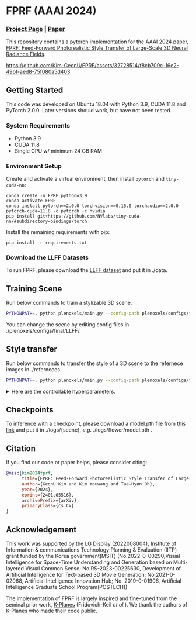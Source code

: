 # FPRF (AAAI 2024)
### [Project Page](https://kim-geonu.github.io/FPRF/) | [Paper](https://kim-geonu.github.io/FPRF/static/pdf/FPRF.pdf)
This repository contains a pytorch implementation for the AAAI 2024 paper, [FPRF: Feed-Forward Photorealistic Style Transfer of Large-Scale 3D Neural Radiance Fields](https://arxiv.org/abs/2401.05516).



https://github.com/Kim-GeonU/FPRF/assets/32728514/f8cb709c-16e2-49bf-aed8-75f080a5d403





## Getting Started
This code was developed on Ubuntu 18.04 with Python 3.9, CUDA 11.8 and PyTorch 2.0.0. Later versions should work, but have not been tested.

### System Requirements
- Python 3.9
- CUDA 11.8
- Single GPU w/ minimum 24 GB RAM

### Environment Setup
Create and activate a virtual environment, then install `pytorch` and `tiny-cuda-nn`:
```
conda create -n FPRF python=3.9
conda activate FPRF
conda install pytorch==2.0.0 torchvision==0.15.0 torchaudio==2.0.0 pytorch-cuda=11.8 -c pytorch -c nvidia
pip install git+https://github.com/NVlabs/tiny-cuda-nn/#subdirectory=bindings/torch
```

Install the remaining requirements with pip:
```
pip install -r requirements.txt
```

### Download the LLFF Datasets
To run FPRF, please download the [LLFF dataset](https://drive.google.com/drive/folders/128yBriW1IG_3NJ5Rp7APSTZsJqdJdfc1) and put it in ./data. 

## Training Scene
Run below commands to train a stylizable 3D scene. 
```bash
PYTHONPATH=. python plenoxels/main.py --config-path plenoxels/configs/final/LLFF/llff_flower.py
```
You can change the scene by editing config files in ./plenoxels/configs/final/LLFF/.

## Style transfer 
Run below commands to transfer the style of a 3D scene to the refernece images in ./referneces.

```bash
PYTHONPATH=. python plenoxels/main.py --config-path plenoxels/configs/final/LLFF/llff_flower.py --log-dir logs/flower --render-only
```
<details><summary>Here are the controllable hyperparameters.</summary>
      
```bash
PYTHONPATH=. python plenoxels/main.py --config-path plenoxels/configs/final/LLFF/llff_flower.py --log-dir logs/flower --render-only  --style_path ./references --num_clusters 10 --local_global_blending_ratio 0.3 --temperature 100
```

* num_clusters - Number of clusters for clustering each reference image.

* local_global_blending_ratio - Ratio of global style feature for style transfer. 1 refers using only global style features and 0 refers using only local style features.

* temperature - Temperature of softmax operation for semantic correspondence matching. 

</details>

## Checkpoints
To inference with a checkpoint, please download a model.pth file from [this link](https://drive.google.com/drive/folders/1wRsHQlqbynXiKeqO81GKuaSX57wyurFF?usp=sharing) and put it in ./logs/{scene}, _e.g._ ./logs/flower/model.pth .

## Citation
If you find our code or paper helps, please consider citing:
````BibTeX
@misc{kim2024fprf,
      title={FPRF: Feed-Forward Photorealistic Style Transfer of Large-Scale 3D Neural Radiance Fields}, 
      author={GeonU Kim and Kim Youwang and Tae-Hyun Oh},
      year={2024},
      eprint={2401.05516},
      archivePrefix={arXiv},
      primaryClass={cs.CV}
}
````

## Acknowledgement
This work was supported by the LG Display (2022008004), Institute of Information \& communications Technology Planning \& Evaluation (IITP) grant funded by the Korea government(MSIT) (No.2022-0-00290,Visual Intelligence for Space-Time Understanding and Generation based on Multi-layered Visual Common Sense; No.RS-2023-00225630, Development of Artificial Intelligence for Text-based 3D Movie Generation; No.2021-0-02068, Artificial Intelligence Innovation Hub; No. 2019-0-01906, Artificial Intelligence Graduate School Program(POSTECH))

The implementation of FPRF is largely inspired and fine-tuned from the seminal prior work, [K-Planes](https://github.com/sarafridov/K-Planes) (Fridovich-Keil _et al._).
We thank the authors of K-Planes who made their code public.
